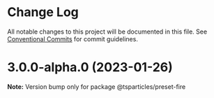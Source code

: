 # Change Log

All notable changes to this project will be documented in this file.
See [Conventional Commits](https://conventionalcommits.org) for commit guidelines.

# 3.0.0-alpha.0 (2023-01-26)

**Note:** Version bump only for package @tsparticles/preset-fire
